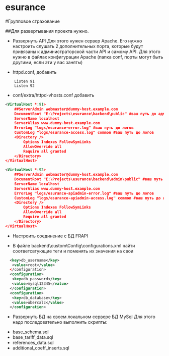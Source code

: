 esurance
========

#Групповое страхование

##Для развертывания проекта нужно.
* Развернуть API
Для этого нужен сервер Apache. Его нужно настроить слушать 2 дополнительных порта, которые будут привязаны к администраторской части API и самому API. 
Для этого нужно в файлах конфигурации Apache (папка conf, порты могут быть другими, если эти у вас заняты)
- httpd.conf, добавить
```
	Listen 91
	Listen 92
```
- conf/extra/httpd-vhosts.conf добавить

```xml
<VirtualHost *:91>
    ##ServerAdmin webmaster@dummy-host.example.com
    DocumentRoot "E:\Projects\esurance\backend\public" #ваш путь до админки
    ServerName localhost
    ServerAlias www.dummy-host.example.com
    ErrorLog "logs/esurance-error.log" #ваш путь до логов
    CustomLog "logs/esurance-access.log" common #ваш путь до логов
	<Directory />
        Options Indexes FollowSymLinks
        AllowOverride all
		Require all granted
	</Directory>
</VirtualHost>
```

```xml
<VirtualHost *:92>
    ##ServerAdmin webmaster@dummy-host.example.com
    DocumentRoot "E:\Projects\esurance\backend\admin\public" #ваш путь до админки
    ServerName localhost
    ServerAlias www.dummy-host.example.com
    ErrorLog "logs/esurance-apiadmin-error.log" #ваш путь до логов
    CustomLog "logs/esurance-apiadmin-access.log" common #ваш путь до логов
	<Directory />
        Options Indexes FollowSymLinks
        AllowOverride all
		Require all granted
	</Directory>
</VirtualHost>
```

* Настроить соединение с БД FRAPI
- В файле backend\custom\Config\configurations.xml найти соответсвтующие теги и поменять их значения на свои
```xml
  <key>db_username</key>
   <value>root</value>
  </configuration>
  <configuration>
   <key>db_password</key>
   <value>mysql12345</value>
  </configuration>
  <configuration>
   <key>db_database</key>
   <value>ubercalc</value>
  </configuration>
 ```
 
 * Развернуть БД на своем локальном сервере БД MySql
 Для этого надо последовательно выполнить скрипты:
 - base_schema.sql
 - base_tariff_data.sql
 - references_data.sql
 - additional_coeff_inserts.sql